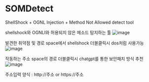 # SOMDetect
ShellShock + OGNL Injection + Method Not Allowed detect tool

shellshock와 OGNLI와 허용되지 않은 메소드 탐지하는 툴
![image](https://github.com/kshind/SOMDetect/assets/114455110/5afb89ca-314f-4823-8fde-bcbc3d0c3ffb)


발견한 취약점 및 경로 space에서 shellshock 더블클릭시 dos처럼 사용가능
![image](https://github.com/kshind/SOMDetect/assets/114455110/26cc4592-814d-49e1-8bbb-23a4e83b154f)

작동하는 주소 space의 경로 더블클릭시 chatgpt를 통한 보안패치 방식 추천
![image](https://github.com/kshind/SOMDetect/assets/114455110/6d213b8b-bf17-4e70-94c0-6b1f6de51ef0)

주소입력 양식 : http://주소 or https://주소

